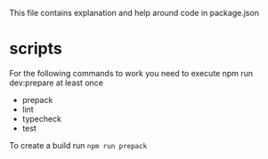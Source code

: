 This file contains explanation and help around code in package.json

# scripts

For the following commands to work you need to execute npm run dev:prepare at
least once

- prepack
- lint
- typecheck
- test

To create a build run `npm run prepack`
